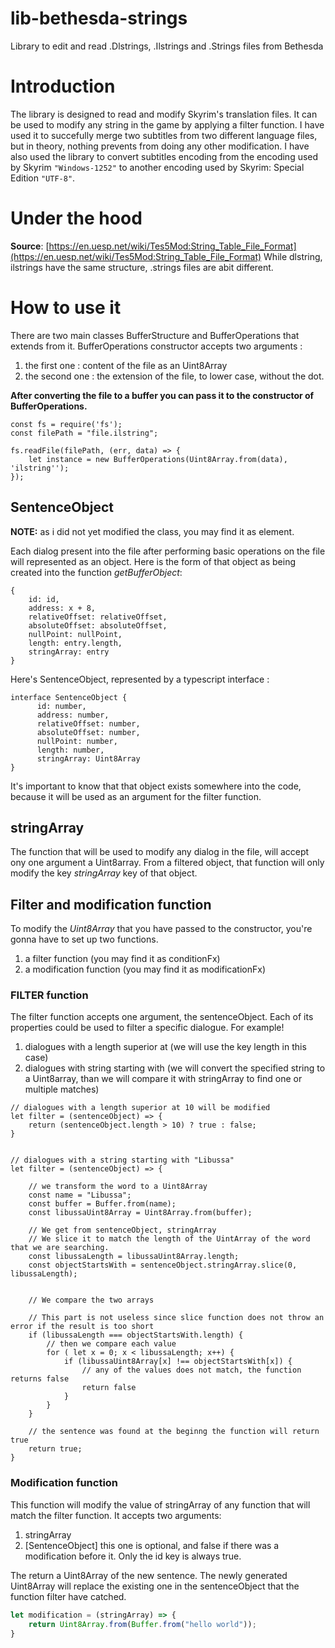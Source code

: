 # lib-bethesda-strings
Library to edit and read .Dlstrings, .Ilstrings and .Strings files from Bethesda

# Introduction
The library is designed to read and modify Skyrim's translation files. It can be used to modify any string in the game by applying a filter function. I have used it to succefully merge two subtitles from two different language files, but in theory, nothing prevents from doing any other modification. I have also used the library to convert subtitles encoding from the encoding used by Skyrim `"Windows-1252"` to another encoding used by Skyrim: Special Edition `"UTF-8"`.

# Under the hood


**Source**: [https://en.uesp.net/wiki/Tes5Mod:String_Table_File_Format](https://en.uesp.net/wiki/Tes5Mod:String_Table_File_Format)
While dlstring, ilstrings have the same structure, .strings files are abit different.



# How to use it

There are two main classes BufferStructure and BufferOperations that extends from it.
BufferOperations constructor accepts two arguments :
1. the first one : content of the file as an Uint8Array
2. the second one : the extension of the file, to lower case, without the dot.

**After converting the file to a buffer you can pass it to the constructor of BufferOperations.**

```
const fs = require('fs');
const filePath = "file.ilstring";

fs.readFile(filePath, (err, data) => {
    let instance = new BufferOperations(Uint8Array.from(data), 'ilstring'');
});
```

## SentenceObject
**NOTE:** as i did not yet modified the class, you may find it as element.

Each dialog present into the file after performing basic operations on the file will represented as an object.
Here is the form of that object as being created into the function *getBufferObject*:
``` 
{
    id: id,
    address: x + 8,
    relativeOffset: relativeOffset,
    absoluteOffset: absoluteOffset,
    nullPoint: nullPoint,
    length: entry.length,
    stringArray: entry
}
```

Here's SentenceObject, represented by a typescript interface :
```
interface SentenceObject {
      id: number,
      address: number,
      relativeOffset: number,
      absoluteOffset: number,
      nullPoint: number,
      length: number,
      stringArray: Uint8Array
}
```
It's important to know that that object exists somewhere into the code, because it will be used as an argument for the filter function.


## stringArray
The function that will be used to modify any dialog in the file, will accept ony one argument a Uint8array.
From a filtered object, that function will only modify the key *stringArray* key of that object.


## Filter and modification function
To modify the *Uint8Array* that you have passed to the constructor, you're gonna have to set up two functions.
1. a filter function (you may find it as conditionFx)
2. a modification function (you may find it as modificationFx)

### FILTER function
The filter function accepts one argument, the sentenceObject. 
Each of its properties could be used to filter a specific dialogue. For example!
1. dialogues with a length superior at (we will use the key length in this case)
2. dialogues with string starting with (we will convert the specified string to a Uint8array, than we will compare it with stringArray to find one or multiple matches)

```
// dialogues with a length superior at 10 will be modified
let filter = (sentenceObject) => {
    return (sentenceObject.length > 10) ? true : false;
}


// dialogues with a string starting with "Libussa"
let filter = (sentenceObject) => {

    // we transform the word to a Uint8Array
    const name = "Libussa";
    const buffer = Buffer.from(name);
    const libussaUint8Array = Uint8Array.from(buffer);
    
    // We get from sentenceObject, stringArray
    // We slice it to match the length of the UintArray of the word that we are searching.
    const libussaLength = libussaUint8Array.length;
    const objectStartsWith = sentenceObject.stringArray.slice(0, libussaLength);
    
    
    // We compare the two arrays
    
    // This part is not useless since slice function does not throw an error if the result is too short 
    if (libussaLength === objectStartsWith.length) {
        // then we compare each value
        for ( let x = 0; x < libussaLength; x++) {
            if (libussaUint8Array[x] !== objectStartsWith[x]) {
                // any of the values does not match, the function returns false
                return false
            }
        }
    }
    
    // the sentence was found at the beginng the function will return true
    return true;
}
```

### Modification function
This function will modify the value of stringArray of any function that will match the filter function.
It accepts two arguments:
1. stringArray
2. [SentenceObject] this one is optional, and false if there was a modification before it. Only the id key is always true.

The return a Uint8Array of the new sentence.
The newly generated Uint8Array will replace the existing one in the sentenceObject that the function filter have catched.

```javascript
let modification = (stringArray) => {
    return Uint8Array.from(Buffer.from("hello world"));
}
```
